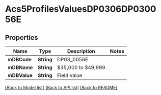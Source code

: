 # Acs5ProfilesValuesDP0306DP030056E

## Properties
Name | Type | Description | Notes
------------ | ------------- | ------------- | -------------
**mDBCode** | **String** | DP03_0056E | 
**mDBName** | **String** | $35,000 to $49,999 | 
**mDBValue** | **String** | Field value | 

[[Back to Model list]](../README.md#documentation-for-models) [[Back to API list]](../README.md#documentation-for-api-endpoints) [[Back to README]](../README.md)


